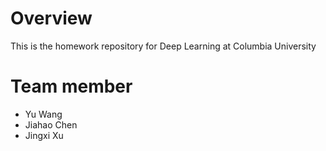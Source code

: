 # Overview

This is the homework repository for Deep Learning at Columbia University

# Team member
- Yu Wang
- Jiahao Chen
- Jingxi Xu
